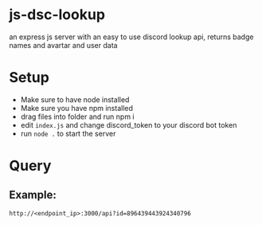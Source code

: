 # js-dsc-lookup
an express js server with an easy to use discord lookup api, returns badge names and avartar and user data

# Setup
- Make sure to have node installed
- Make sure you have npm installed
- drag files into folder and run npm i
- edit `index.js` and change discord_token to your discord bot token
- run `node .` to start the server

# Query
## Example:
`http://<endpoint_ip>:3000/api?id=896439443924340796`
